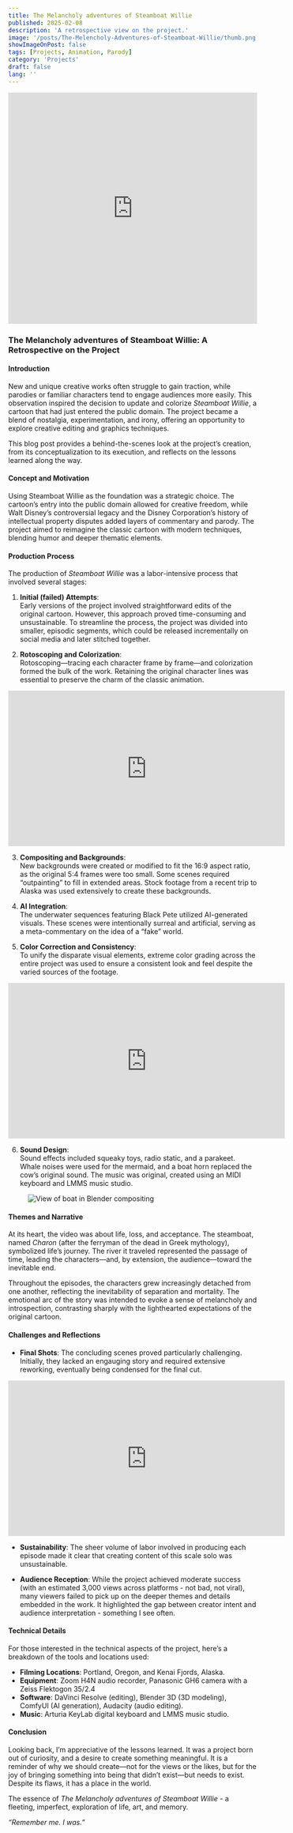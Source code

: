 ```yaml
---
title: The Melancholy adventures of Steamboat Willie
published: 2025-02-08
description: 'A retrospective view on the project.'
image: '/posts/The-Melencholy-Adventures-of-Steamboat-Willie/thumb.png'
showImageOnPost: false
tags: [Projects, Animation, Parody]
category: 'Projects'
draft: false 
lang: ''
---
```

<iframe width="100%" height="468" src="https://www.youtube.com/embed/GS9bdSrCvfw?si=3-TWFDISeYHEQ7Bv" title="YouTube video player" frameborder="0" allow="accelerometer; autoplay; clipboard-write; encrypted-media; gyroscope; picture-in-picture; " referrerpolicy="strict-origin-when-cross-origin" allowfullscreen></iframe>

### **The Melancholy adventures of Steamboat Willie: A Retrospective on the Project**

#### **Introduction**
New and unique creative works often struggle to gain traction, while parodies or familiar characters tend to engage audiences more easily. This observation inspired the decision to update and colorize *Steamboat Willie*, a cartoon that had just entered the public domain. The project became a blend of nostalgia, experimentation, and irony, offering an opportunity to explore creative editing and graphics techniques.

This blog post provides a behind-the-scenes look at the project’s creation, from its conceptualization to its execution, and reflects on the lessons learned along the way.

#### **Concept and Motivation**
Using Steamboat Willie as the foundation was a strategic choice. The cartoon’s entry into the public domain allowed for creative freedom, while Walt Disney’s controversial legacy and the Disney Corporation’s history of intellectual property disputes added layers of commentary and parody. The project aimed to reimagine the classic cartoon with modern techniques, blending humor and deeper thematic elements.

#### **Production Process**
The production of *Steamboat Willie* was a labor-intensive process that involved several stages:

1. **Initial (failed) Attempts**:  
   Early versions of the project involved straightforward edits of the original cartoon. However, this approach proved time-consuming and unsustainable. To streamline the process, the project was divided into smaller, episodic segments, which could be released incrementally on social media and later stitched together.

2. **Rotoscoping and Colorization**:  
   Rotoscoping—tracing each character frame by frame—and colorization formed the bulk of the work. Retaining the original character lines was essential to preserve the charm of the classic animation.
<iframe width="560" height="315" src="https://www.youtube-nocookie.com/embed/TlmBrhCwX_I?si=dH5iKUVLSFurjvSq&amp;controls=0&modestbranding=1&rel=0" title="YouTube video player" frameborder="0" allow="accelerometer; autoplay; clipboard-write; encrypted-media; gyroscope; picture-in-picture;" referrerpolicy="strict-origin-when-cross-origin" allowfullscreen></iframe>

3. **Compositing and Backgrounds**:  
   New backgrounds were created or modified to fit the 16:9 aspect ratio, as the original 5:4 frames were too small. Some scenes required “outpainting” to fill in extended areas. Stock footage from a recent trip to Alaska was used extensively to create these backgrounds.

4. **AI Integration**:  
   The underwater sequences featuring Black Pete utilized AI-generated visuals. These scenes were intentionally surreal and artificial, serving as a meta-commentary on the idea of a “fake” world.

5. **Color Correction and Consistency**:  
   To unify the disparate visual elements, extreme color grading across the entire project was used to ensure a consistent look and feel despite the varied sources of the footage.
<iframe width="560" height="315" src="https://www.youtube.com/embed/3rTQliK1MAU?si=SMEKRiJ_Rlmpq1oT&controls=0&modestbranding=1&rel=0" 
title="YouTube video player" frameborder="0" allow="accelerometer; autoplay; clipboard-write; encrypted-media; gyroscope; picture-in-picture;" referrerpolicy="strict-origin-when-cross-origin" allowfullscreen></iframe>

6. **Sound Design**:  
   Sound effects included squeaky toys, radio static, and a parakeet. Whale noises were used for the mermaid, and a boat horn replaced the cow’s original sound. The music was original, created using an MIDI keyboard and LMMS music studio.

<div style="padding-left: 40px; padding-right: 40px;">
  <img src="/posts/The-Melencholy-Adventures-of-Steamboat-Willie/Blender.png" alt="View of boat in Blender compositing" style="max-width: 100%; height: auto;">
</div>

#### **Themes and Narrative**
At its heart, the video was about life, loss, and acceptance. The steamboat, named *Charon* (after the ferryman of the dead in Greek mythology), symbolized life’s journey. The river it traveled represented the passage of time, leading the characters—and, by extension, the audience—toward the inevitable end.

Throughout the episodes, the characters grew increasingly detached from one another, reflecting the inevitability of separation and mortality. The emotional arc of the story was intended to evoke a sense of melancholy and introspection, contrasting sharply with the lighthearted expectations of the original cartoon.

#### **Challenges and Reflections**
- **Final Shots**:   The concluding scenes proved particularly challenging. Initially, they lacked an engauging story and required extensive reworking, eventually being condensed for the final cut.
<iframe width="560" height="315" src="https://www.youtube.com/embed/jGCAgHO-oCQ?si=4rYzPYcDph1ztXze&controls=0&modestbranding=1&rel=0" title="YouTube video player" frameborder="0" allow="accelerometer; autoplay; clipboard-write; encrypted-media; gyroscope; picture-in-picture;" referrerpolicy="strict-origin-when-cross-origin" allowfullscreen></iframe>

- **Sustainability**: The sheer volume of labor involved in producing each episode made it clear that creating content of this scale solo was unsustainable.

- **Audience Reception**: While the project achieved moderate success (with an estimated 3,000 views across platforms - not bad, not viral), many viewers failed to pick up on the deeper themes and details embedded in the work. It highlighted the gap between creator intent and audience interpretation - something I see often.

#### **Technical Details**
For those interested in the technical aspects of the project, here’s a breakdown of the tools and locations used:
- **Filming Locations**: Portland, Oregon, and Kenai Fjords, Alaska.
- **Equipment**: Zoom H4N audio recorder, Panasonic GH6 camera with a Zeiss Flektogon 35/2.4
- **Software**: DaVinci Resolve (editing), Blender 3D (3D modeling), ComfyUI (AI generation), Audacity (audio editing).
- **Music**: Arturia KeyLab digital keyboard and LMMS music studio.

#### **Conclusion**
Looking back, I’m appreciative of the lessons learned. It was a project born out of curiosity, and a desire to create something meaningful. It is a reminder of why we should create—not for the views or the likes, but for the joy of bringing something into being that didn’t exist—but needs to exist. Despite its flaws, it has a place in the world.


The essence of *The Melancholy adventures of Steamboat Willie* - a fleeting, imperfect, exploration of life, art, and memory. 

*“Remember me. I was.”*  